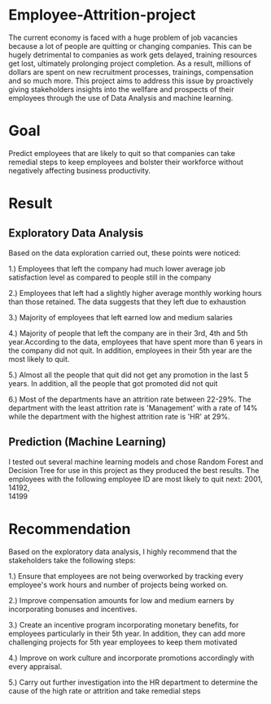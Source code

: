 # Employee-Attrition-project
The current economy is faced with a huge problem of job vacancies because a lot of people are quitting or changing companies. This can be hugely detrimental to companies as work gets delayed, training resources get lost, ultimately prolonging project completion. As a result, millions of dollars are spent on new recruitment processes, trainings, compensation and so much more. 
This project aims to address this issue by proactively giving stakeholders insights into the wellfare and prospects of their employees through the use of Data Analysis and machine learning. 

# Goal
Predict employees that are likely to quit so that companies can take remedial steps to keep employees and bolster their workforce without negatively affecting business productivity. 


# Result
## Exploratory Data Analysis
Based on the data exploration carried out, these points were noticed: 

1.) Employees that left the company had much lower average job satisfaction level as compared to people still in the company		

2.) Employees that left had a slightly higher average monthly working hours than those retained. The data suggests that they left due to exhaustion

3.) Majority of employees that left earned low and medium salaries

4.) Majority of people that left the company are in their 3rd, 4th and 5th year.According to the data, employees that have spent more than 6 years in the company did not quit. In addition, employees in their 5th year are the most likely to quit. 

5.) Almost all the people that quit did not get any promotion in the last 5 years. In addition, all the people that got promoted did not quit

6.) Most of the departments have an attrition rate between 22-29%. The department with the least attrition rate is 'Management' with a rate of 14% while the department with the highest attrition rate is 'HR' at 29%.

## Prediction (Machine Learning) 
I tested out several machine learning models and chose Random Forest and Decision Tree for use in this project as they produced the best results. The employees with the following employee ID are most likely to quit next: 
2001,	
14192,	
14199	


# Recommendation
Based on the exploratory data analysis, I highly recommend that the stakeholders take the following steps: 

1.) Ensure that employees are not being overworked by tracking every employee's work hours and number of projects being worked on.

2.) Improve compensation amounts for low and medium earners by incorporating bonuses and incentives.

3.) Create an incentive program incorporating monetary benefits,  for employees particularly in their 5th year. In addition, they can add more challenging projects for 5th year employees to keep them motivated 

4.) Improve on work culture and incorporate promotions accordingly with every appraisal.

5.) Carry out further investigation into the HR department to determine the cause of the high rate or attrition and take remedial steps

